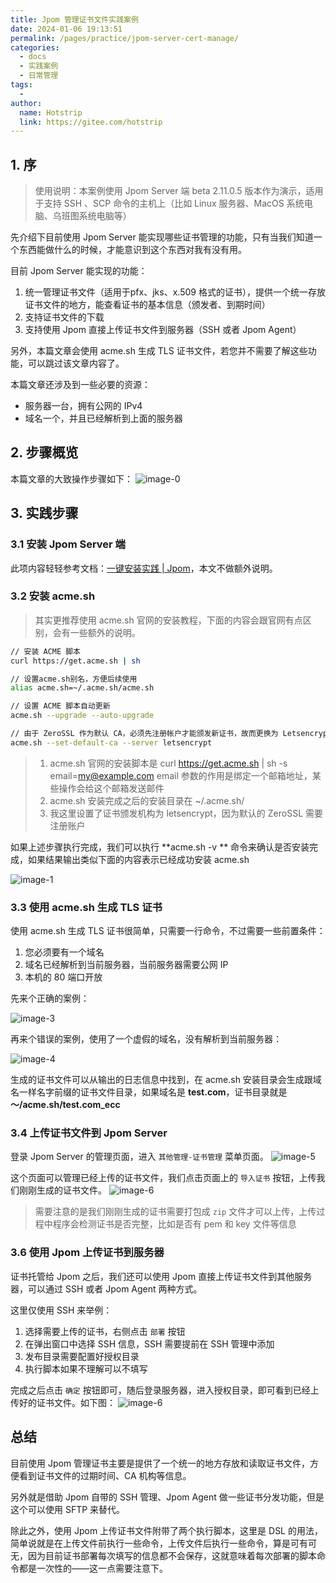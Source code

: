 ```yaml
---
title: Jpom 管理证书文件实践案例
date: 2024-01-06 19:13:51
permalink: /pages/practice/jpom-server-cert-manage/
categories:
  - docs
  - 实践案例
  - 日常管理
tags:
  - 
author:
  name: Hotstrip 
  link: https://gitee.com/hotstrip
---
```

## 1. 序
> 使用说明：本案例使用 Jpom Server 端 beta 2.11.0.5 版本作为演示，适用于支持 SSH 、SCP 命令的主机上（比如 Linux 服务器、MacOS 系统电脑、乌班图系统电脑等）

先介绍下目前使用  Jpom Server 能实现哪些证书管理的功能，只有当我们知道一个东西能做什么的时候，才能意识到这个东西对我有没有用。

目前  Jpom Server 能实现的功能：
1. 统一管理证书文件（适用于pfx、jks、x.509 格式的证书），提供一个统一存放证书文件的地方，能查看证书的基本信息（颁发者、到期时间）
2. 支持证书文件的下载
3. 支持使用 Jpom 直接上传证书文件到服务器（SSH 或者 Jpom Agent）

另外，本篇文章会使用 acme.sh 生成 TLS 证书文件，若您并不需要了解这些功能，可以跳过该文章内容了。

本篇文章还涉及到一些必要的资源：
- 服务器一台，拥有公网的 IPv4
- 域名一个，并且已经解析到上面的服务器

## 2. 步骤概览

本篇文章的大致操作步骤如下：
![image-0](/images/tutorial/jpom-server-cert/0.png)

## 3. 实践步骤

### 3.1 安装 Jpom Server 端

此项内容轻轻参考文档：[一键安装实践 | Jpom](https://jpom.top/pages/15b7a2/#前言)，本文不做额外说明。

### 3.2 安装 acme.sh

>  其实更推荐使用 acme.sh 官网的安装教程，下面的内容会跟官网有点区别，会有一些额外的说明。

```sh
// 安装 ACME 脚本
curl https://get.acme.sh | sh

// 设置acme.sh别名，方便后续使用
alias acme.sh=~/.acme.sh/acme.sh

// 设置 ACME 脚本自动更新
acme.sh --upgrade --auto-upgrade

// 由于 ZeroSSL 作为默认 CA，必须先注册帐户才能颁发新证书，故而更换为 Letsencrypt。
acme.sh --set-default-ca --server letsencrypt
```

> 1. acme.sh 官网的安装脚本是 curl https://get.acme.sh | sh -s email=my@example.com
>    email 参数的作用是绑定一个邮箱地址，某些操作会给这个邮箱发送邮件
> 2. acme.sh 安装完成之后的安装目录在 ~/.acme.sh/
> 3. 我这里设置了证书颁发机构为 letsencrypt，因为默认的 ZeroSSL 需要注册账户

如果上述步骤执行完成，我们可以执行 **acme.sh -v ** 命令来确认是否安装完成，如果结果输出类似下面的内容表示已经成功安装 acme.sh

![image-1](/images/tutorial/jpom-server-cert/1.png)

### 3.3 使用 acme.sh 生成 TLS 证书

使用 acme.sh 生成 TLS 证书很简单，只需要一行命令，不过需要一些前置条件：

1. 您必须要有一个域名
2. 域名已经解析到当前服务器，当前服务器需要公网 IP
3. 本机的 80 端口开放

先来个正确的案例：

![image-3](/images/tutorial/jpom-server-cert/3.png)

再来个错误的案例，使用了一个虚假的域名，没有解析到当前服务器：

![image-4](/images/tutorial/jpom-server-cert/4.png)

生成的证书文件可以从输出的日志信息中找到，在 acme.sh 安装目录会生成跟域名一样名字前缀的证书文件目录，如果域名是 **test.com**，证书目录就是 **～/acme.sh/test.com_ecc**

### 3.4 上传证书文件到 Jpom Server

登录 Jpom Server 的管理页面，进入 `其他管理-证书管理` 菜单页面。
![image-5](/images/tutorial/jpom-server-cert/5.png)

这个页面可以管理已经上传的证书文件，我们点击页面上的 `导入证书` 按钮，上传我们刚刚生成的证书文件。
![image-6](/images/tutorial/jpom-server-cert/6.png)

> 需要注意的是我们刚刚生成的证书需要打包成 `zip` 文件才可以上传，上传过程中程序会检测证书是否完整，比如是否有 pem 和 key 文件等信息


### 3.6 使用 Jpom 上传证书到服务器

证书托管给 Jpom 之后，我们还可以使用 Jpom 直接上传证书文件到其他服务器，可以通过 SSH 或者 Jpom Agent 两种方式。

这里仅使用 SSH 来举例：
1. 选择需要上传的证书，右侧点击 `部署` 按钮
2. 在弹出窗口中选择 SSH 信息，SSH 需要提前在 SSH 管理中添加
3. 发布目录需要配置好授权目录
4. 执行脚本如果不理解可以不填写

完成之后点击 `确定` 按钮即可，随后登录服务器，进入授权目录，即可看到已经上传好的证书文件。如下图：
![image-6](/images/tutorial/jpom-server-cert/7.png)

## 总结

目前使用 Jpom 管理证书主要是提供了一个统一的地方存放和读取证书文件，方便看到证书文件的过期时间、CA 机构等信息。

另外就是借助 Jpom 自带的 SSH 管理、Jpom Agent 做一些证书分发功能，但是这个可以使用 SFTP 来替代。

除此之外，使用 Jpom 上传证书文件附带了两个执行脚本，这里是 DSL 的用法，简单说就是在上传文件前执行一些命令，上传文件后执行一些命令，算是可有可无，因为目前证书部署每次填写的信息都不会保存，这就意味着每次部署的脚本命令都是一次性的——这一点需要注意下。